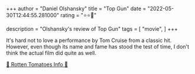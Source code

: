 +++
author = "Daniel Olshansky"
title = "Top Gun"
date = "2022-05-30T12:44:55.281000"
rating = "⭐⭐🌟"

description = "Olshansky's review of Top Gun"
tags = [
    "movie",
]
+++


It's hard not to love a performance by Tom Cruise from a classic hit. However, even though its name and fame has stood the test of time, I don't think the actual film did quite as well.

[🍅 Rotten Tomatoes Info 🍅](https://www.rottentomatoes.com//m/top_gun)